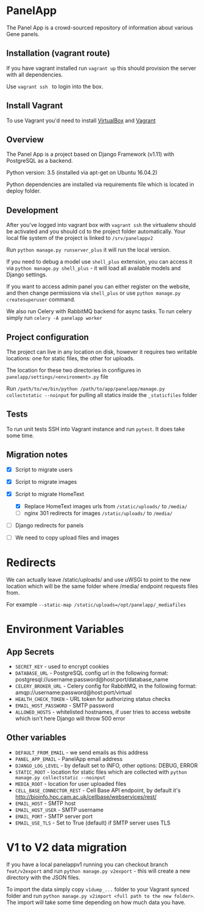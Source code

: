 PanelApp
========

The Panel App is a crowd-sourced repository of information about various Gene panels.


Installation (vagrant route)
----------------------------

If you have vagrant installed run `vagrant up` this should provision the server with all dependencies.

Use `vagrant ssh ` to login into the box.


## Install Vagrant

To use Vagrant you'd need to install [VirtualBox](https://www.virtualbox.org/wiki/Downloads) and [Vagrant](https://www.vagrantup.com/downloads.html)


Overview
--------

The Panel App is a project based on Django Framework (v1.11) with PostgreSQL as a backend.

Python version: 3.5 (installed via apt-get on Ubuntu 16.04.2)

Python dependencies are installed via requirements file which is located in deploy folder.


Development
-----------

After you've logged into vagrant box with `vagrant ssh` the virtualenv should be activated and you should cd to the project folder automatically. Your local file system of the project is linked to `/srv/panelappv2`

Run `python manage.py runserver_plus` it will run the local version.

If you need to debug a model use `shell_plus` extension, you can access it via `python manage.py shell_plus` - it will load all available models and Django settings.

If you want to access admin panel you can either register on the website, and then change
permissions via `shell_plus` or use `python manage.py createsuperuser` command.

We also run Celery with RabbitMQ backend for async tasks. To run celery simply run `celery -A panelapp worker`


Project configuration
---------------------

The project can live in any location on disk, however it requires two writable
locations: one for static files, the other for uploads.

The location for these two directories in configures in `panelapp/settings/<environment>.py` file

Run
`/path/to/ve/bin/python /path/to/app/panelapp/manage.py collectstatic --noinput` for pulling all statics inside the `_staticfiles` folder

Tests
-----

To run unit tests SSH into Vagrant instance and run `pytest`. It does take some time.


Migration notes
---------------

- [x] Script to migrate users
- [x] Script to migrate images
- [x] Script to migrate HomeText
  - [x] Replace HomeText images urls from `/static/uploads/` to `/media/`
  - [ ] nginx 301 redirects for images `/static/uploads/` to `/media/`
- [ ] Django redirects for panels
- [ ] We need to copy upload files and images


# Redirects

We can actually leave /static/uploads/ and use uWSGi to point to the new location which will be the same folder where /media/ endpoint requests files from.

For example `--static-map /static/uploads=/opt/panelapp/_mediafiles`

# Environment Variables

## App Secrets

* `SECRET_KEY` - used to encrypt cookies
* `DATABASE_URL` - PostgreSQL config url in the following format: postgresql://username:password@host:port/database_name
* `CELERY_BROKER_URL` - Celery config for RabbitMQ, in the following format: amqp://username:password@host:port/virtual
* `HEALTH_CHECK_TOKEN` - URL token for authorizing status checks
* `EMAIL_HOST_PASSWORD` - SMTP password
* `ALLOWED_HOSTS` - whitelisted hostnames, if user tries to access website which isn't here Django will throw 500 error

## Other variables

* `DEFAULT_FROM_EMAIL` - we send emails as this address
* `PANEL_APP_EMAIL` - PanelApp email address
* `DJANGO_LOG_LEVEL` - by default set to INFO, other options: DEBUG, ERROR
* `STATIC_ROOT` - location for static files which are collected with `python manage.py collectstatic --noinput`
* `MEDIA_ROOT` - location for user uploaded files
* `CELL_BASE_CONNECTOR_REST` - Cell Base API endpoint, by default it's http://bioinfo.hpc.cam.ac.uk/cellbase/webservices/rest/
* `EMAIL_HOST` - SMTP host 
* `EMAIL_HOST_USER` - SMTP username
* `EMAIL_PORT` - SMTP server port
* `EMAIL_USE_TLS` - Set to True (default) if SMTP server uses TLS


# V1 to V2 data migration

If you have a local panelappv1 running you can checkout branch `feat/v2export` and run `python manage.py v2export` - this will create a new directory with the JSON files.

To import the data simply copy `v1dump_...` folder to your Vagrant synced folder and run `python manage.py v2import <full path to the new folder>`. The import will take some time depending on how much data you have.
